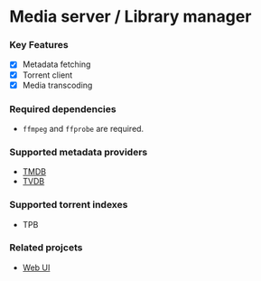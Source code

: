 # Media server / Library manager

### Key Features

- [x] Metadata fetching
- [x] Torrent client
- [x] Media transcoding

### Required dependencies

- `ffmpeg` and `ffprobe` are required.

### Supported metadata providers

- [TMDB](https://www.themoviedb.org/)
- [TVDB](https://thetvdb.com/)

### Supported torrent indexes

- TPB

### Related projcets

- [Web UI](https://github.com/dog4ik/media-server-web)
